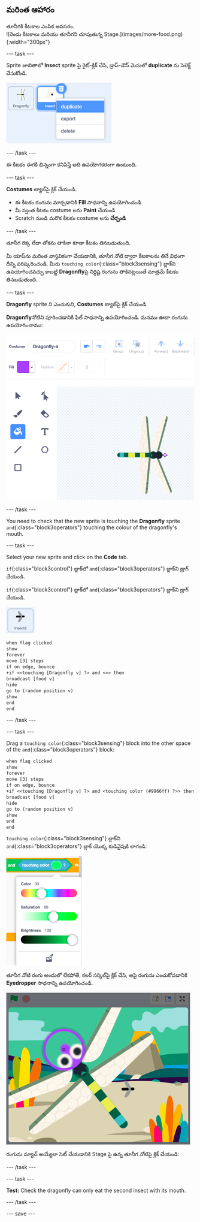 ## మరింత ఆహారం

<div style="display: flex; flex-wrap: wrap">
<div style="flex-basis: 200px; flex-grow: 1; margin-right: 15px;">
తూనీగకి కీటకాల ఎంపిక అవసరం.
</div>
<div>
![రెండు కీటకాలు మరియు తూనీగని చూపుతున్న Stage.](images/more-food.png){:width="300px"}
</div>
</div>

--- task ---

Sprite జాబితాలో **Insect** sprite పై రైట్-క్లిక్ చేసి, డ్రాప్-డౌన్ మెనులో **duplicate** ను సెలెక్ట్ చేసుకోండి.

![ఇన్సెక్ట్ sprite తో గల Sprite జాబితా ఎంపిక చేయబడింది మరియు మెనులో 'duplicate' హైలైట్ చేయబడింది.](images/duplicate-insect.png)

--- /task ---

ఈ కీటకం ఈగకి భిన్నంగా కనిపిస్తే అది ఉపయోగకరంగా ఉంటుంది.

--- task ---

**Costumes** ట్యాబ్‌పై క్లిక్ చేయండి.

+ ఈ కీటకం రంగును మార్చడానికి **Fill** సాధనాన్ని ఉపయోగించండి
+ మీ స్వంత కీటకం costume లను **Paint** చేయండి
+ Scratch నుండి మరొక కీటకం costume లను **చేర్చండి**

--- /task ---

తూనీగ రెక్క లేదా తోకను తాకినా కూడా కీటకం తినబడుతుంది.

మీ యాప్‌ను మరింత వాస్తవికంగా చేయడానికి, తూనీగ నోటి ద్వారా కీటకాలను తినే విధంగా దీన్ని పరిష్కరించండి. మీరు `touching color`{:class="block3sensing"} బ్లాక్‌ని ఉపయోగించవచ్చు కాబట్టి **Dragonfly**పై నిర్దిష్ట రంగును తాకినట్లయితే మాత్రమే కీటకం తినబడుతుంది.

--- task ---

**Dragonfly** sprite ని ఎంచుకుని, **Costumes** ట్యాబ్‌పై క్లిక్ చేయండి.

**Dragonfly**నోటిని పూరించడానికి ఫిల్ సాధనాన్ని ఉపయోగించండి. మనము ఊదా రంగును ఉపయోగించాము:

![ఫిల్ టూల్‌తో పెయింట్ ఎడిటర్ ఎంపిక చేయబడింది మరియు ఊదా రంగు నోటితో తూనీగ costume.](images/dragonfly-mouth-colour.png)

--- /task ---

You need to check that the new sprite is touching the **Dragonfly** sprite `and`{:class="block3operators"} touching the colour of the dragonfly's mouth.

--- task ---

Select your new sprite and click on the **Code** tab.

`if`{:class="block3control"} బ్లాక్‌లో `and`{:class="block3operators"} బ్లాక్‌ని డ్రాగ్ చేయండి.

`if`{:class="block3control"} బ్లాక్‌లో `and`{:class="block3operators"} బ్లాక్‌ని డ్రాగ్ చేయండి.

![](images/insect2-icon.png)

```blocks3
when flag clicked
show
forever
move [3] steps 
if on edge, bounce
+if <<touching [Dragonfly v] ?> and <>> then
broadcast [food v]
hide
go to (random position v)
show
end
end
```

--- /task ---

--- task ---

Drag a `touching color`{:class="block3sensing"} block into the other space of the `and`{:class="block3operators"} block:

```blocks3
when flag clicked
show
forever
move [3] steps
if on edge, bounce
+if <<touching [Dragonfly v] ?> and <touching color (#9966ff) ?>> then
broadcast [food v]
hide
go to (random position v)
show
end
end
```

`touching color`{:class="block3sensing"} బ్లాక్‌ని `and`{:class="block3operators"} బ్లాక్‌ యొక్క కుడివైపుకి లాగండి:

![eyedropper సాధనంతో కలర్ సర్కిల్ మెను.](images/colour-eyedropper.png)

తూనీగ నోటి రంగు అందులో లేకపోతే, కలర్ సర్కిల్‌పై క్లిక్ చేసి, ఆపై రంగును ఎంచుకోవడానికి **Eyedropper** సాధనాన్ని ఉపయోగించండి.

![కలర్ సెలెక్ట్ హైలైటర్‌ కల eyedropper సాధనం తూనీగ యొక్క ఊదారంగు నోటిపై తేలియాడుతుంది.](images/colour-select.png)

రంగును మ్యాచ్ అయ్యేలా సెట్ చేయడానికి Stage పై ఉన్న తూనీగ నోటిపై క్లిక్ చేయండి:

--- /task ---

--- task ---

**Test:** Check the dragonfly can only eat the second insect with its mouth.

--- /task ---

--- save ---

